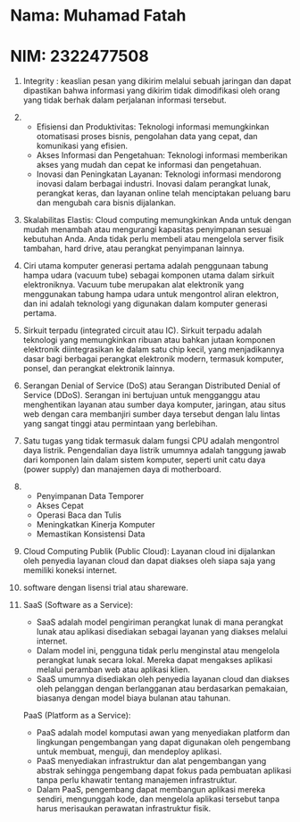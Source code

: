 # Nama: Muhamad Fatah
# NIM: 2322477508

1. Integrity : keaslian pesan yang dikirim melalui sebuah jaringan dan dapat dipastikan bahwa informasi yang dikirim tidak dimodifikasi oleh orang yang tidak berhak dalam perjalanan informasi tersebut.

2. - Efisiensi dan Produktivitas: Teknologi informasi memungkinkan otomatisasi proses bisnis, pengolahan data yang cepat, dan komunikasi yang efisien.
   - Akses Informasi dan Pengetahuan: Teknologi informasi memberikan akses yang mudah dan cepat ke informasi dan pengetahuan. 
   - Inovasi dan Peningkatan Layanan: Teknologi informasi mendorong inovasi dalam berbagai industri. Inovasi dalam perangkat lunak, perangkat keras, dan layanan online telah menciptakan peluang baru dan mengubah cara bisnis 		  dijalankan. 

3. Skalabilitas Elastis: Cloud computing memungkinkan Anda untuk dengan mudah menambah atau mengurangi kapasitas penyimpanan sesuai kebutuhan Anda. Anda tidak perlu membeli atau mengelola server fisik tambahan, hard drive, atau perangkat penyimpanan lainnya. 

4. Ciri utama komputer generasi pertama adalah penggunaan tabung hampa udara (vacuum tube) sebagai komponen utama dalam sirkuit elektroniknya. Vacuum tube merupakan alat elektronik yang menggunakan tabung hampa udara untuk mengontrol aliran elektron, dan ini adalah teknologi yang digunakan dalam komputer generasi pertama.

5.  Sirkuit terpadu (integrated circuit atau IC). Sirkuit terpadu adalah teknologi yang memungkinkan ribuan atau bahkan jutaan komponen elektronik diintegrasikan ke dalam satu chip kecil, yang menjadikannya dasar bagi berbagai perangkat elektronik modern, termasuk komputer, ponsel, dan perangkat elektronik lainnya.

6.  Serangan Denial of Service (DoS) atau Serangan Distributed Denial of Service (DDoS). Serangan ini bertujuan untuk mengganggu atau menghentikan layanan atau sumber daya komputer, jaringan, atau situs web dengan cara membanjiri sumber daya tersebut dengan lalu lintas yang sangat tinggi atau permintaan yang berlebihan.

7. Satu tugas yang tidak termasuk dalam fungsi CPU adalah mengontrol daya listrik. Pengendalian daya listrik umumnya adalah tanggung jawab dari komponen lain dalam sistem komputer, seperti unit catu daya (power supply) dan manajemen daya di motherboard. 

8. - Penyimpanan Data Temporer
   - Akses Cepat
   - Operasi Baca dan Tulis
   - Meningkatkan Kinerja Komputer
   - Memastikan Konsistensi Data

9. Cloud Computing Publik (Public Cloud): Layanan cloud ini dijalankan oleh penyedia layanan cloud dan dapat diakses oleh siapa saja yang memiliki koneksi internet.

10.  software dengan lisensi trial atau shareware.

11. SaaS (Software as a Service):
	- SaaS adalah model pengiriman perangkat lunak di mana perangkat lunak atau aplikasi disediakan sebagai layanan yang diakses melalui internet.
	- Dalam model ini, pengguna tidak perlu menginstal atau mengelola perangkat lunak secara lokal. Mereka dapat mengakses aplikasi melalui peramban web atau aplikasi klien.
	- SaaS umumnya disediakan oleh penyedia layanan cloud dan diakses oleh pelanggan dengan berlangganan atau berdasarkan pemakaian, biasanya dengan model biaya bulanan atau tahunan.
  
    PaaS (Platform as a Service):
	- PaaS adalah model komputasi awan yang menyediakan platform dan lingkungan pengembangan yang dapat digunakan oleh pengembang untuk membuat, menguji, dan mendeploy aplikasi.
	- PaaS menyediakan infrastruktur dan alat pengembangan yang abstrak sehingga pengembang dapat fokus pada pembuatan aplikasi tanpa perlu khawatir tentang manajemen infrastruktur.
	- Dalam PaaS, pengembang dapat membangun aplikasi mereka sendiri, mengunggah kode, dan mengelola aplikasi tersebut tanpa harus merisaukan perawatan infrastruktur fisik.